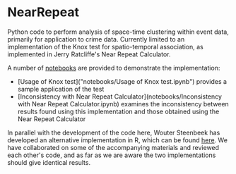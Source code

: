 # NearRepeat

Python code to perform analysis of space-time clustering within event data, primarily for application to crime data. Currently limited to an implementation of the Knox test for spatio-temporal association, as implemented in Jerry Ratcliffe's Near Repeat Calculator.

A number of [notebooks](notebooks) are provided to demonstrate the implementation:

- [Usage of Knox test]("notebooks/Usage of Knox test.ipynb") provides a sample application of the test
- [Inconsistency with Near Repeat Calculator](notebooks/Inconsistency with Near Repeat Calculator.ipynb) examines the inconsistency between results found using this implementation and those obtained using the Near Repeat Calculator

In parallel with the development of the code here, Wouter Steenbeek has developed an alternative implementation in R, which can be found [here](https://github.com/wsteenbeek/NearRepeat). We have collaborated on some of the accompanying materials and reviewed each other's code, and as far as we are aware the two implementations should give identical results.